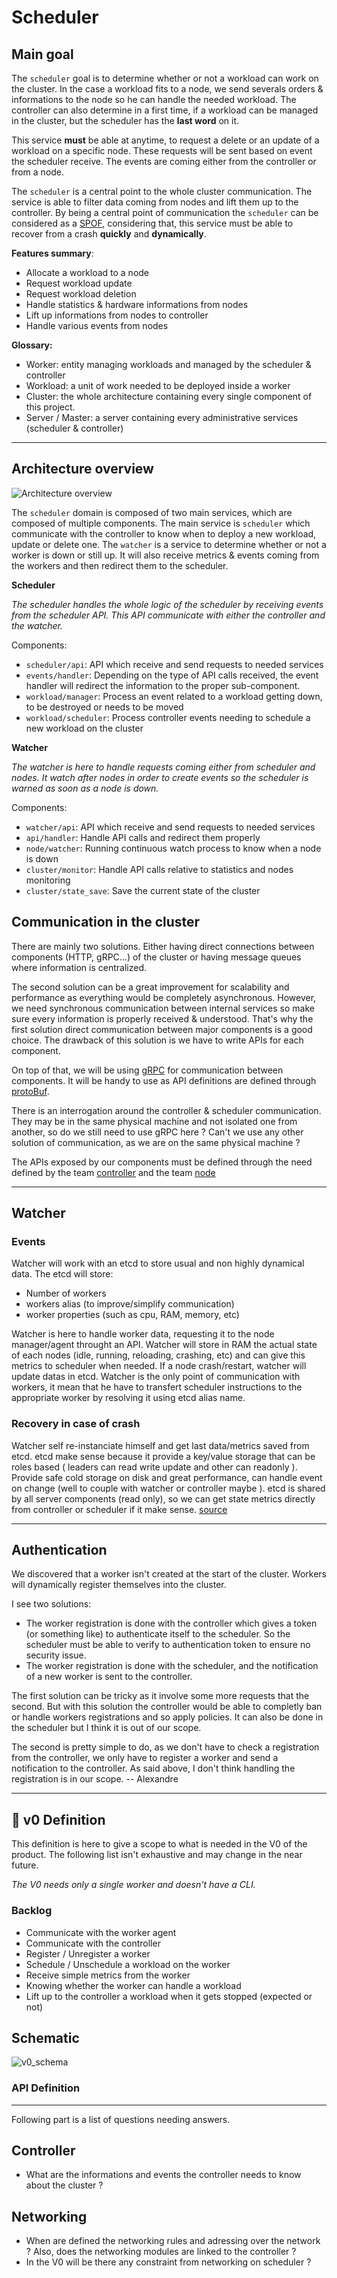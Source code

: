 # Scheduler

## Main goal

The `scheduler` goal is to determine whether or not a workload can work on the cluster.
In the case a workload fits to a node, we send severals orders & informations to the node so
he can handle the needed workload. The controller can also determine in a first time, if a workload can be managed in the cluster, but
the scheduler has the **last word** on it. 

This service **must** be able at anytime, to request a delete or an update of a workload on a specific
node. These requests will be sent based on event the scheduler receive. The events are coming either from the controller or from a node.

The `scheduler` is a central point to the whole cluster communication. The service is able to filter
data coming from nodes and lift them up to the controller. By being a central point of communication
the `scheduler` can be considered as a [SPOF](https://en.wikipedia.org/wiki/Single_point_of_failure), 
considering that, this service must be able to recover from a crash **quickly** and **dynamically**.

**Features summary**:

* Allocate a workload to a node
* Request workload update 
* Request workload deletion
* Handle statistics & hardware informations from nodes
* Lift up informations from nodes to controller 
* Handle various events from nodes 

**Glossary:**

* Worker: entity managing workloads and managed by the scheduler & controller
* Workload: a unit of work needed to be deployed inside a worker
* Cluster: the whole architecture containing every single component of this project. 
* Server / Master: a server containing every administrative services (scheduler & controller)

---

## Architecture overview

![Architecture overview](./assets/arch_overview.png)


The `scheduler` domain is composed of two main services, which are composed of multiple components.
The main service is `scheduler` which communicate with the controller to know when to deploy a new
workload, update or delete one. The `watcher` is a service to determine whether or not a worker
is down or still up. It will also receive metrics & events coming from the workers and then redirect
them to the scheduler.

**Scheduler**

*The scheduler handles the whole logic of the scheduler by receiving events from the scheduler API. This API communicate
with either the controller and the watcher.*

Components:

* `scheduler/api`: API which receive and send requests to needed services
* `events/handler`: Depending on the type of API calls received, the event handler will redirect
the information to the proper sub-component.
* `workload/manager`: Process an event related to a workload getting down, to be destroyed or needs to be moved
* `workload/scheduler`: Process controller events needing to schedule a new workload on the cluster

**Watcher**

*The watcher is here to handle requests coming either from scheduler and nodes. It watch after nodes
in order to create events so the scheduler is warned as soon as a node is down.*

Components:

* `watcher/api`: API which receive and send requests to needed services
* `api/handler`: Handle API calls and redirect them properly
* `node/watcher`: Running continuous watch process to know when a node is down
* `cluster/monitor`: Handle API calls relative to statistics and nodes monitoring
* `cluster/state_save`: Save the current state of the cluster 

## Communication in the cluster 

There are mainly two solutions. Either having direct connections between components (HTTP, gRPC...) of the cluster or having
message queues where information is centralized.

The second solution can be a great improvement for scalability and performance as everything would be completely asynchronous. 
However, we need synchronous communication between internal services so make sure every information is properly received & understood.
That's why the first solution direct communication between major components is a good choice. The drawback of this solution is we have 
to write APIs for each component. 

On top of that, we will be using [gRPC](https://grpc.io/) for communication between components. It will be handy to use 
as API definitions are defined through [protoBuf](https://developers.google.com/protocol-buffers). 

There is an interrogation around the controller & scheduler communication. They may be in the same 
physical machine and not isolated one from another, so do we still need to use gRPC here ? Can't we 
use any other solution of communication, as we are on the same physical machine ?

The APIs exposed by our components must be defined through the need defined by the team 
[controller](#controller) and the team [node](#node)

---

## Watcher 

### Events 

Watcher will work with an etcd to store usual and non highly dynamical data.
The etcd will store:
 - Number of workers
 - workers alias (to improve/simplify communication)
 - worker properties (such as cpu, RAM, memory, etc)

Watcher is here to handle worker data, requesting it to the node manager/agent throught an API.
Watcher will store in RAM the actual state of each nodes (idle, running, reloading, crashing, etc) and can give this metrics to scheduler when needed. If a node crash/restart, watcher will update datas in etcd.
Watcher is the only point of communication with workers, it mean that he have to transfert scheduler instructions to the appropriate worker by resolving it using etcd alias name.

### Recovery in case of crash

Watcher self re-instanciate himself and get last data/metrics saved from etcd.
etcd make sense because it provide a key/value storage that can be roles based ( leaders can read write update and other can readonly ). Provide safe cold storage on disk and great performance, can handle event on change (well to couple with watcher or controller maybe ). etcd is shared by all server components (read only), so we can get state metrics directly from controller or scheduler if it make sense.
[source](https://www.ibm.com/cloud/learn/etcd)

---

## Authentication 

We discovered that a worker isn't created at the start of the cluster. Workers will dynamically register themselves into the cluster. 

I see two solutions:

- The worker registration is done with the controller which gives a token (or something like) to authenticate itself to the scheduler. So the scheduler must be able to verify to authentication token to ensure no security issue. 
- The worker registration is done with the scheduler, and the notification of a new worker is sent to the controller. 

The first solution can be tricky as it involve some more requests that the second. But with this solution the controller would be able to completly ban or handle workers registrations and so apply policies. It can also be done in the scheduler but I think it is out of our scope. 

The second is pretty simple to do, as we don't have to check a registration from the controller, we only have to register a worker and send a notification to the controller. As said above, I don't think handling the registration is in our scope. -- Alexandre

---

## 🎉 v0 Definition 

This definition is here to give a scope to what is needed in the V0 of the product. The following list isn't exhaustive and may change in the near future. 

*The V0 needs only a single worker and doesn't have a CLI.*

### Backlog 

- Communicate with the worker agent 
- Communicate with the controller
- Register / Unregister a worker
- Schedule / Unschedule a workload on the worker 
- Receive simple metrics from the worker
- Knowing whether the worker can handle a workload
- Lift up to the controller a workload when it gets stopped (expected or not)

## Schematic

![v0_schema](./assets/arch_v0.png)

### API Definition 


--- 

Following part is a list of questions needing answers.

## Controller

* What are the informations and events the controller needs to know about the cluster ?

## Networking 

- When are defined the networking rules and adressing over the network ? Also, does the networking modules are linked to the controller ? 
- In the V0 will be there any constraint from networking on scheduler ?
